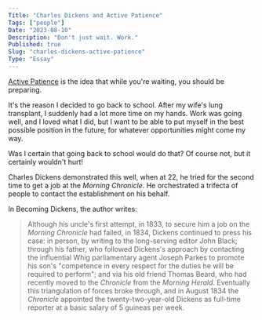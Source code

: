 ```yaml
---
Title: "Charles Dickens and Active Patience"
Tags: ["people"]
Date: "2023-08-10"
Description: "Don't just wait. Work."
Published: true
Slug: "charles-dickens-active-patience"
Type: "Essay"
---
```

[Active Patience](https://fs.blog/brain-food/february-27-2022/) is the idea that while you're waiting, you should be preparing.

It's the reason I decided to go back to school. After my wife's lung transplant, I suddenly had a lot more time on my hands. Work was going well, and I loved what I did, but I want to be able to put myself in the best possible position in the future, for whatever opportunities might come my way.

Was I certain that going back to school would do that? Of course not, but it certainly wouldn't hurt!

Charles Dickens demonstrated this well, when at 22, he tried for the second time to get a job at the *Morning Chronicle*. He orchestrated a trifecta of people to contact the establishment on his behalf.

In Becoming Dickens, the author writes:

> Although his uncle's first attempt, in 1833, to secure him a job on the *Morning Chronicle* had failed, in 1834, Dickens continued to press his case: in person, by writing to the long-serving editor John Black; through his father, who followed Dickens's approach by contacting the influential Whig parliamentary agent Joseph Parkes to promote his son's "competence in every respect for the duties he will be required to perform"; and via his old friend Thomas Beard, who had recently moved to the *Chronicle* from the *Morning Herald*. Eventually this triangulation of forces broke through, and in August 1834 the *Chronicle* appointed the twenty-two-year-old Dickens as full-time reporter at a basic salary of 5 guineas per week.